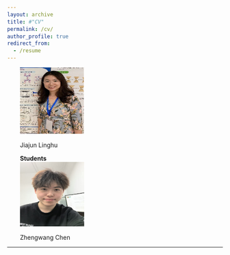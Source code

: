 ```yaml
---
layout: archive
title: #"CV"
permalink: /cv/
author_profile: true
redirect_from:
  - /resume
---
```


<div style="margin-left: 30px;">
<img src="../images/lh.jpg" alt="Jiajun Linghu" width="150" height="155" />  
 <p class="name">Jiajun Linghu</p>  

**Students**  
<img src="../images/zw.jpg" alt="Zhengwang Chen" width="150" height="150" />  
 <p class="name">Zhengwang Chen</p>  
</div>




  
---

